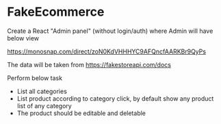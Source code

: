 # FakeEcommerce

Create a React "Admin panel" (without login/auth) where Admin will have below view

https://monosnap.com/direct/zoN0KdVHHHYC9AFQncfAARKBr9QyPs

The data will be taken from https://fakestoreapi.com/docs

Perform below task

- List all categories
- List product according to category click, by default show any product list of any category
- The product should be editable and deletable
          
